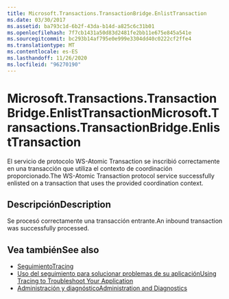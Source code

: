 ```yaml
---
title: Microsoft.Transactions.TransactionBridge.EnlistTransaction
ms.date: 03/30/2017
ms.assetid: ba793c1d-6b2f-43da-b14d-a825c6c31b01
ms.openlocfilehash: 7f7cb1431a50d83d2481fe2bb11e675e845a541e
ms.sourcegitcommit: bc293b14af795e0e999e3304dd40c0222cf2ffe4
ms.translationtype: MT
ms.contentlocale: es-ES
ms.lasthandoff: 11/26/2020
ms.locfileid: "96270190"
---
```

# <a name="microsofttransactionstransactionbridgeenlisttransaction"></a><span data-ttu-id="491cc-102">Microsoft.Transactions.TransactionBridge.EnlistTransaction</span><span class="sxs-lookup"><span data-stu-id="491cc-102">Microsoft.Transactions.TransactionBridge.EnlistTransaction</span></span>

<span data-ttu-id="491cc-103">El servicio de protocolo WS-Atomic Transaction se inscribió correctamente en una transacción que utiliza el contexto de coordinación proporcionado.</span><span class="sxs-lookup"><span data-stu-id="491cc-103">The WS-Atomic Transaction protocol service successfully enlisted on a transaction that uses the provided coordination context.</span></span>  
  
## <a name="description"></a><span data-ttu-id="491cc-104">Descripción</span><span class="sxs-lookup"><span data-stu-id="491cc-104">Description</span></span>  

 <span data-ttu-id="491cc-105">Se procesó correctamente una transacción entrante.</span><span class="sxs-lookup"><span data-stu-id="491cc-105">An inbound transaction was successfully processed.</span></span>  
  
## <a name="see-also"></a><span data-ttu-id="491cc-106">Vea también</span><span class="sxs-lookup"><span data-stu-id="491cc-106">See also</span></span>

- [<span data-ttu-id="491cc-107">Seguimiento</span><span class="sxs-lookup"><span data-stu-id="491cc-107">Tracing</span></span>](index.md)
- [<span data-ttu-id="491cc-108">Uso del seguimiento para solucionar problemas de su aplicación</span><span class="sxs-lookup"><span data-stu-id="491cc-108">Using Tracing to Troubleshoot Your Application</span></span>](using-tracing-to-troubleshoot-your-application.md)
- [<span data-ttu-id="491cc-109">Administración y diagnóstico</span><span class="sxs-lookup"><span data-stu-id="491cc-109">Administration and Diagnostics</span></span>](../index.md)
